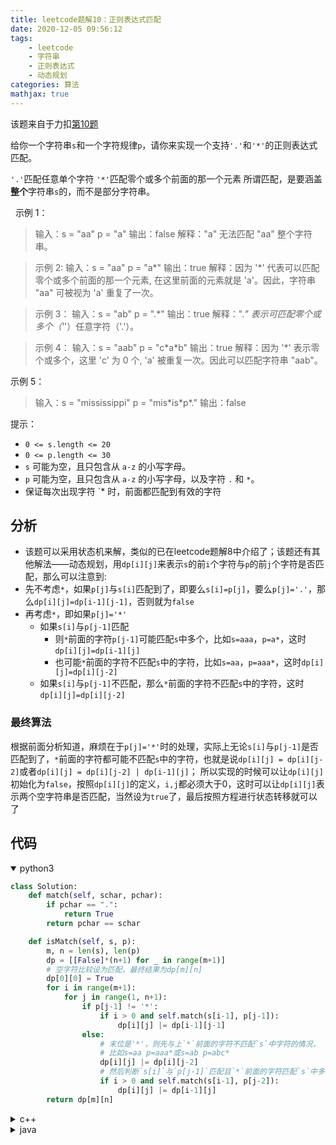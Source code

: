 ```yaml
---
title: leetcode题解10：正则表达式匹配
date: 2020-12-05 09:56:12
tags:
    - leetcode
    - 字符串
    - 正则表达式
    - 动态规划
categories: 算法
mathjax: true
---
```


该题来自于力扣[第10题](https://leetcode-cn.com/problems/regular-expression-matching)

给你一个字符串`s`和一个字符规律`p`，请你来实现一个支持`'.'`和`'*'`的正则表达式匹配。

`'.'`匹配任意单个字符
`'*'`匹配零个或多个前面的那一个元素
所谓匹配，是要涵盖**整个**字符串`s`的，而不是部分字符串。

<!--more-->

 
示例 1：
> 输入：s = "aa" p = "a"
输出：false
解释："a" 无法匹配 "aa" 整个字符串。

> 示例 2:
输入：s = "aa" p = "a*"
输出：true
解释：因为 '*' 代表可以匹配零个或多个前面的那一个元素, 在这里前面的元素就是 'a'。因此，字符串 "aa" 可被视为 'a' 重复了一次。

> 示例 3：
输入：s = "ab" p = ".\*"
输出：true
解释：".*" 表示可匹配零个或多个（'*'）任意字符（'.'）。

> 示例 4：
输入：s = "aab" p = "c\*a\*b"
输出：true
解释：因为 '*' 表示零个或多个，这里 'c' 为 0 个, 'a' 被重复一次。因此可以匹配字符串 "aab"。

示例 5：
> 输入：s = "mississippi" p = "mis\*is\*p\*."
输出：false
 

提示：
* `0 <= s.length <= 20`
* `0 <= p.length <= 30`
* `s` 可能为空，且只包含从 `a-z` 的小写字母。
* `p` 可能为空，且只包含从 `a-z` 的小写字母，以及字符 `.` 和 `*`。
* 保证每次出现字符 `* 时，前面都匹配到有效的字符


## 分析
* 该题可以采用状态机来解，类似的已在leetcode题解8中介绍了；该题还有其他解法——动态规划，用`dp[i][j]`来表示`s`的前`i`个字符与`p`的前`j`个字符是否匹配，那么可以注意到:
* 先不考虑`*`，如果`p[j]`与`s[i]`匹配到了，即要么`s[i]=p[j]`，要么`p[j]='.'`，那么`dp[i][j]=dp[i-1][j-1]`，否则就为`false`
* 再考虑`*`，即如果`p[j]='*'`
  * 如果`s[i]`与`p[j-1]`匹配
    * 则`*`前面的字符`p[j-1]`可能匹配`s`中多个，比如`s=aaa`，`p=a*`，这时`dp[i][j]=dp[i-1][j]`
    * 也可能`*`前面的字符不匹配`s`中的字符，比如`s=aa`，`p=aaa*`，这时`dp[i][j]=dp[i][j-2]`
  * 如果`s[i]`与`p[j-1]`不匹配，那么`*`前面的字符不匹配`s`中的字符，这时`dp[i][j]=dp[i][j-2]`

### 最终算法
根据前面分析知道，麻烦在于`p[j]='*'`时的处理，实际上无论`s[i]`与`p[j-1]`是否匹配到了，`*`前面的字符都可能不匹配`s`中的字符，也就是说`dp[i][j] = dp[i][j-2]`或者`dp[i][j] = dp[i][j-2] | dp[i-1][j]`；
所以实现的时候可以让`dp[i][j]`初始化为`false`，按照`dp[i][j]`的定义，`i,j`都必须大于0，这时可以让`dp[i][j]`表示两个空字符串是否匹配，当然设为`true`了，最后按照方程进行状态转移就可以了


## 代码

<details open>
<summary>python3</summary>

```python
class Solution:
    def match(self, schar, pchar):
        if pchar == ".":
            return True
        return pchar == schar

    def isMatch(self, s, p):
        m, n = len(s), len(p)
        dp = [[False]*(n+1) for _ in range(m+1)]
        # 空字符比较设为匹配，最终结果为dp[m][n]
        dp[0][0] = True
        for i in range(m+1):
            for j in range(1, n+1):
                if p[j-1] != '*':
                    if i > 0 and self.match(s[i-1], p[j-1]):
                        dp[i][j] |= dp[i-1][j-1]
                else:
                    # 末位是'*'，则先与上`*`前面的字符不匹配`s`中字符的情况，
                    # 比如s=aa p=aaa*或s=ab p=abc*
                    dp[i][j] |= dp[i][j-2]
                    # 然后判断`s[i]`与`p[j-1]`匹配且`*`前面的字符匹配`s`中多个的情况
                    if i > 0 and self.match(s[i-1], p[j-2]):
                        dp[i][j] |= dp[i-1][j]
        return dp[m][n]
```
</details>


<details>
<summary>c++</summary>

```cpp
class Solution {
public:
    bool match(char ch1, char ch2) {
        if (ch2 == '.') return true;
        return ch1 == ch2;
    }
    bool isMatch(string s, string p) {
        int m = s.size(), n = p.size();
        vector<vector<int>> dp(m + 1, vector<int>(n + 1, false));
        dp[0][0] = true;
        for (int i = 0; i <= m; i++) {
            for (int j = 1; j <= n; j++) {
                if (p[j - 1] != '*') {
                    if (i > 0 && match(s[i - 1], p[j - 1]))
                        dp[i][j] |= dp[i - 1][j - 1];
                }
                else {
                    dp[i][j] |= dp[i][j - 2];
                    if (i > 0 && match(s[i - 1], p[j - 2]))
                        dp[i][j] |= dp[i - 1][j];
                }
            }
        }
        return dp[m][n];
    }
};
```
</details>


<details>
<summary>java</summary>

```java

```
</details>